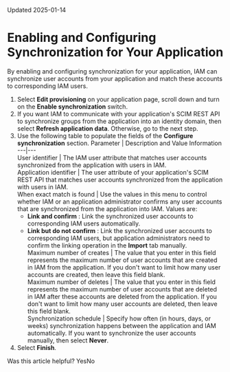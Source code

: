 Updated 2025-01-14
# Enabling and Configuring Synchronization for Your Application
By enabling and configuring synchronization for your application, IAM can synchronize user accounts from your application and match these accounts to corresponding IAM users.
  1. Select **Edit provisioning** on your application page, scroll down and turn on the **Enable synchronization** switch.
  2. If you want IAM to communicate with your application's SCIM REST API to synchronize groups from the application into an identity domain, then select **Refresh application data**. Otherwise, go to the next step.
  3. Use the following table to populate the fields of the **Configure synchronization** section.
Parameter | Description and Value Information  
---|---  
User identifier | The IAM user attribute that matches user accounts synchronized from the application with users in IAM.  
Application identifier | The user attribute of your application's SCIM REST API that matches user accounts synchronized from the application with users in IAM.  
When exact match is found |  Use the values in this menu to control whether IAM or an application administrator confirms any user accounts that are synchronized from the application into IAM. Values are:
     * **Link and confirm** : Link the synchronized user accounts to corresponding IAM users automatically.
     * **Link but do not confirm** : Link the synchronized user accounts to corresponding IAM users, but application administrators need to confirm the linking operation in the **Import** tab manually.  
Maximum number of creates |  The value that you enter in this field represents the maximum number of user accounts that are created in IAM from the application. If you don't want to limit how many user accounts are created, then leave this field blank.  
Maximum number of deletes |  The value that you enter in this field represents the maximum number of user accounts that are deleted in IAM after these accounts are deleted from the application. If you don't want to limit how many user accounts are deleted, then leave this field blank.  
Synchronization schedule | Specify how often (in hours, days, or weeks) synchronization happens between the application and IAM automatically. If you want to synchronize the user accounts manually, then select **Never**.  
  4. Select **Finish**.


Was this article helpful?
YesNo

